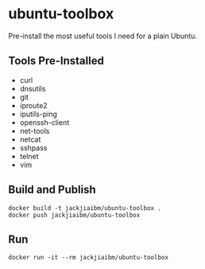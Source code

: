 # ubuntu-toolbox

Pre-install the most useful tools I need for a plain Ubuntu.

## Tools Pre-Installed

- curl
- dnsutils
- git
- iproute2
- iputils-ping
- openssh-client
- net-tools
- netcat
- sshpass
- telnet
- vim

## Build and Publish

```
docker build -t jackjiaibm/ubuntu-toolbox .
docker push jackjiaibm/ubuntu-toolbox
```

## Run

```
docker run -it --rm jackjiaibm/ubuntu-toolbox
```
